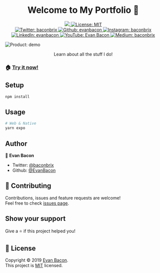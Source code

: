 <h1 align="center">Welcome to My Portfolio 👋</h1>

<p align="center">
   <a aria-label="made with expo" href="https://github.com/expo">
    <img src="https://img.shields.io/badge/Made%20With%20Expo-000.svg?style=flat-square&logo=expo&labelColor=4630eb&logoWidth=20">
  </a>
  <a href="/LICENSE">
    <img alt="License: MIT" src="https://img.shields.io/badge/License-MIT-green.svg?style=flat-square" target="_blank" />
  </a>
  <br>
   <a href="https://twitter.com/baconbrix">
    <img alt="Twitter: baconbrix" src="https://img.shields.io/twitter/follow/baconbrix.svg?style=flat-square&logo=TWITTER&logoColor=FFFFFF&labelColor=00aced&logoWidth=20&color=lightgray" target="_blank" />
  </a>
  <a href="https://github.com/evanbacon" aria-label="Follow EvanBacon on Github">
    <img alt="Github: evanbacon" src="https://img.shields.io/github/followers/evanbacon.svg?label=Follow&style=flat-square&logo=github&logoColor=FFFFFF&labelColor=24292e&logoWidth=20&color=lightgray" target="_blank" />
  </a>
  <a href="https://www.instagram.com/baconbrix" aria-label="Follow Baconbrix on Instagram">
    <img alt="Instagram: baconbrix" src="https://img.shields.io/badge/@baconbrix-E4405F.svg?style=flat-square&logo=INSTAGRAM&labelColor=000&logoWidth=20" target="_blank" />
  </a>
  <a href="https://www.linkedin.com/in/evanbacon" aria-label="Connect with Evan Bacon on LinkedIn">
    <img alt="LinkedIn: evanbacon" src="https://img.shields.io/badge/connect-0077b5.svg?style=flat-square&logo=LINKEDIN&labelColor=000&logoWidth=20" target="_blank" />
  </a>
  <a href="https://www.youtube.com/c/exposition?sub_confirmation=1" aria-label="Watch Evan Bacon on YouTube">
    <img alt="YouTube: Evan Bacon" src="https://img.shields.io/badge/Watch-FF0000.svg?style=flat-square&logo=YOUTUBE&labelColor=FF0000&logoWidth=20" target="_blank" />
  </a>
    <a href="https://blog.expo.io/@Baconbrix" aria-label="Follow Baconbrix on Medium">
    <img alt="Medium: baconbrix" src="https://img.shields.io/badge/Bacon%20Blog%20🥓-4630EB.svg?style=flat-square&logo=MEDIUM&labelColor=000&logoWidth=20" target="_blank" />
  </a>
 
</p>

<img alt="Product: demo" src="assets/shoes.jpeg" />

<p align="center">Learn about all the stuff I do!</p>

### 🏠 [**Try it now!**](https://evanbacon.dev)

## Setup

```sh
npm install
```

## Usage

```sh
# Web & Native
yarn expo
```

## Author

👤 **Evan Bacon**

- Twitter: [@baconbrix](https://twitter.com/baconbrix)
- Github: [@EvanBacon](https://github.com/EvanBacon)

## 🤝 Contributing

Contributions, issues and feature requests are welcome!<br />Feel free to check [issues page](https://github.com/EvanBacon/portfolio/issues).

## Show your support

Give a ⭐️ if this project helped you!

## 📝 License

Copyright © 2019 [Evan Bacon](https://github.com/EvanBacon).<br />
This project is [MIT](/LICENSE) licensed.
